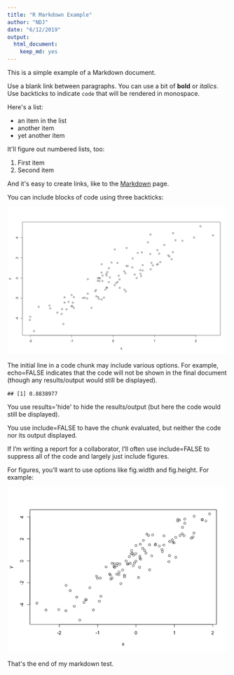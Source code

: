 ```yaml
---
title: "R Markdown Example"
author: "NDJ"
date: "6/12/2019"
output: 
  html_document: 
    keep_md: yes
---
```




This is a simple example of a Markdown document.

Use a blank link between paragraphs.
You can use a bit of **bold** or _italics_. Use backticks to indicate
`code` that will be rendered in monospace.

Here's a list:

- an item in the list
- another item
- yet another item

It'll figure out numbered lists, too:

1. First item
2. Second item

And it's easy to create links, like to
the [Markdown](https://daringfireball.net/projects/markdown/)
page.

You can include blocks of code using three backticks:

![](Figs/simulate_data-1.png)<!-- -->

The initial line in a code chunk may include various options. For example, echo=FALSE indicates that the code will not be shown in the final document (though any results/output would still be displayed).


```
## [1] 0.8838977
```

You use results='hide' to hide the results/output (but here the code would still be displayed).



You use include=FALSE to have the chunk evaluated, but neither the code nor its output displayed.



If I’m writing a report for a collaborator, I’ll often use include=FALSE to suppress all of the code and largely just include figures.

For figures, you’ll want to use options like fig.width and fig.height. For example:

![](Figs/scatterplot-1.png)<!-- -->

That's the end of my markdown test.


